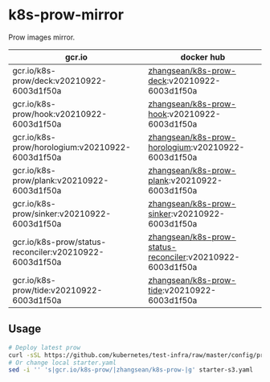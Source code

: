 # k8s-prow-mirror

Prow images mirror.

gcr.io | docker hub
---|---
gcr.io/k8s-prow/deck:v20210922-6003d1f50a | [zhangsean/k8s-prow-deck](https://hub.docker.com/r/zhangsean/k8s-prow-deck):v20210922-6003d1f50a
gcr.io/k8s-prow/hook:v20210922-6003d1f50a | [zhangsean/k8s-prow-hook](https://hub.docker.com/r/zhangsean/k8s-prow-hook):v20210922-6003d1f50a
gcr.io/k8s-prow/horologium:v20210922-6003d1f50a | [zhangsean/k8s-prow-horologium](https://hub.docker.com/r/zhangsean/k8s-prow-horologium):v20210922-6003d1f50a
gcr.io/k8s-prow/plank:v20210922-6003d1f50a | [zhangsean/k8s-prow-plank](https://hub.docker.com/r/zhangsean/k8s-prow-plank):v20210922-6003d1f50a
gcr.io/k8s-prow/sinker:v20210922-6003d1f50a | [zhangsean/k8s-prow-sinker](https://hub.docker.com/r/zhangsean/k8s-prow-sinker):v20210922-6003d1f50a
gcr.io/k8s-prow/status-reconciler:v20210922-6003d1f50a | [zhangsean/k8s-prow-status-reconciler](https://hub.docker.com/r/zhangsean/k8s-prow-status-reconciler):v20210922-6003d1f50a
gcr.io/k8s-prow/tide:v20210922-6003d1f50a | [zhangsean/k8s-prow-tide](https://hub.docker.com/r/zhangsean/k8s-prow-tide):v20210922-6003d1f50a

## Usage

```bash
# Deploy latest prow
curl -sSL https://github.com/kubernetes/test-infra/raw/master/config/prow/cluster/starter-s3.yaml | sed 's|gcr.io/k8s-prow/|zhangsean/k8s-prow-|g' | kubectl apply -f -
# Or change local starter.yaml
sed -i '' 's|gcr.io/k8s-prow/|zhangsean/k8s-prow-|g' starter-s3.yaml
```
